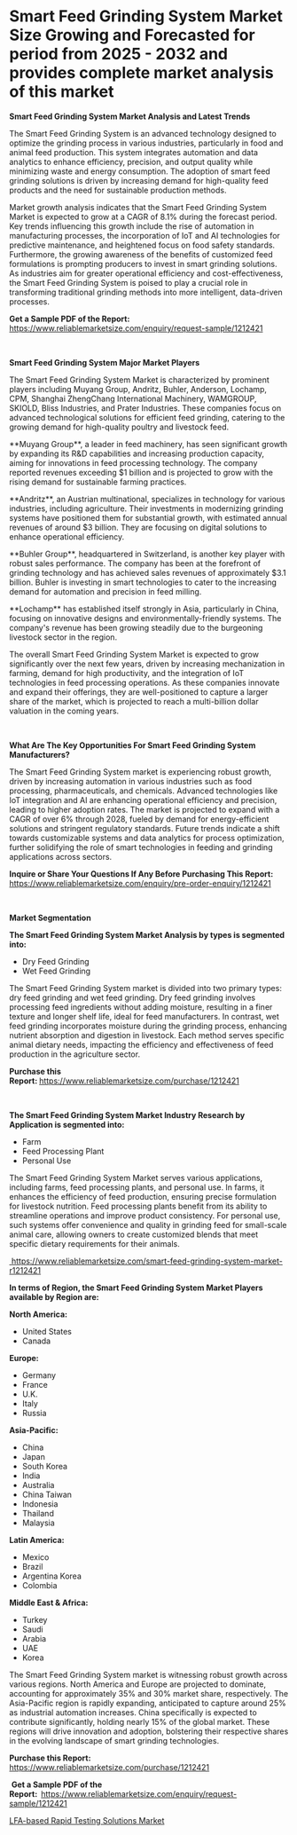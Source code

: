 <p><h1>Smart Feed Grinding System Market Size Growing and Forecasted for period from 2025 - 2032 and provides complete market analysis of this market</h1></p><p><strong>Smart Feed Grinding System Market Analysis and Latest Trends</strong></p>
<p><p>The Smart Feed Grinding System is an advanced technology designed to optimize the grinding process in various industries, particularly in food and animal feed production. This system integrates automation and data analytics to enhance efficiency, precision, and output quality while minimizing waste and energy consumption. The adoption of smart feed grinding solutions is driven by increasing demand for high-quality feed products and the need for sustainable production methods.</p><p>Market growth analysis indicates that the Smart Feed Grinding System Market is expected to grow at a CAGR of 8.1% during the forecast period. Key trends influencing this growth include the rise of automation in manufacturing processes, the incorporation of IoT and AI technologies for predictive maintenance, and heightened focus on food safety standards. Furthermore, the growing awareness of the benefits of customized feed formulations is prompting producers to invest in smart grinding solutions. As industries aim for greater operational efficiency and cost-effectiveness, the Smart Feed Grinding System is poised to play a crucial role in transforming traditional grinding methods into more intelligent, data-driven processes.</p></p>
<p><strong>Get a Sample PDF of the Report:&nbsp;</strong> <a href="https://www.reliablemarketsize.com/enquiry/request-sample/1212421?utm_campaign=2526&utm_medium=2&utm_source=Github&utm_content=ia&utm_term=24032025&utm_id=smart-feed-grinding-system">https://www.reliablemarketsize.com/enquiry/request-sample/1212421</a></p>
<p>&nbsp;</p>
<p><strong>Smart Feed Grinding System Major Market Players</strong></p>
<p><p>The Smart Feed Grinding System Market is characterized by prominent players including Muyang Group, Andritz, Buhler, Anderson, Lochamp, CPM, Shanghai ZhengChang International Machinery, WAMGROUP, SKIOLD, Bliss Industries, and Prater Industries. These companies focus on advanced technological solutions for efficient feed grinding, catering to the growing demand for high-quality poultry and livestock feed.</p><p>**Muyang Group**, a leader in feed machinery, has seen significant growth by expanding its R&D capabilities and increasing production capacity, aiming for innovations in feed processing technology. The company reported revenues exceeding $1 billion and is projected to grow with the rising demand for sustainable farming practices.</p><p>**Andritz**, an Austrian multinational, specializes in technology for various industries, including agriculture. Their investments in modernizing grinding systems have positioned them for substantial growth, with estimated annual revenues of around $3 billion. They are focusing on digital solutions to enhance operational efficiency.</p><p>**Buhler Group**, headquartered in Switzerland, is another key player with robust sales performance. The company has been at the forefront of grinding technology and has achieved sales revenues of approximately $3.1 billion. Buhler is investing in smart technologies to cater to the increasing demand for automation and precision in feed milling.</p><p>**Lochamp** has established itself strongly in Asia, particularly in China, focusing on innovative designs and environmentally-friendly systems. The company's revenue has been growing steadily due to the burgeoning livestock sector in the region.</p><p>The overall Smart Feed Grinding System Market is expected to grow significantly over the next few years, driven by increasing mechanization in farming, demand for high productivity, and the integration of IoT technologies in feed processing operations. As these companies innovate and expand their offerings, they are well-positioned to capture a larger share of the market, which is projected to reach a multi-billion dollar valuation in the coming years.</p></p>
<p>&nbsp;</p>
<p><strong>What Are The Key Opportunities For Smart Feed Grinding System Manufacturers?</strong></p>
<p><p>The Smart Feed Grinding System market is experiencing robust growth, driven by increasing automation in various industries such as food processing, pharmaceuticals, and chemicals. Advanced technologies like IoT integration and AI are enhancing operational efficiency and precision, leading to higher adoption rates. The market is projected to expand with a CAGR of over 6% through 2028, fueled by demand for energy-efficient solutions and stringent regulatory standards. Future trends indicate a shift towards customizable systems and data analytics for process optimization, further solidifying the role of smart technologies in feeding and grinding applications across sectors.</p></p>
<p><strong>Inquire or Share Your Questions If Any Before Purchasing This Report:</strong> <a href="https://www.reliablemarketsize.com/enquiry/pre-order-enquiry/1212421?utm_campaign=2526&utm_medium=2&utm_source=Github&utm_content=ia&utm_term=24032025&utm_id=smart-feed-grinding-system">https://www.reliablemarketsize.com/enquiry/pre-order-enquiry/1212421</a></p>
<p>&nbsp;</p>
<p><strong>Market Segmentation</strong></p>
<p><strong>The Smart Feed Grinding System Market Analysis by types is segmented into:</strong></p>
<p><ul><li>Dry Feed Grinding</li><li>Wet Feed Grinding</li></ul></p>
<p><p>The Smart Feed Grinding System market is divided into two primary types: dry feed grinding and wet feed grinding. Dry feed grinding involves processing feed ingredients without adding moisture, resulting in a finer texture and longer shelf life, ideal for feed manufacturers. In contrast, wet feed grinding incorporates moisture during the grinding process, enhancing nutrient absorption and digestion in livestock. Each method serves specific animal dietary needs, impacting the efficiency and effectiveness of feed production in the agriculture sector.</p></p>
<p><strong>Purchase this Report:&nbsp;</strong><a href="https://www.reliablemarketsize.com/purchase/1212421?utm_campaign=2526&utm_medium=2&utm_source=Github&utm_content=ia&utm_term=24032025&utm_id=smart-feed-grinding-system">https://www.reliablemarketsize.com/purchase/1212421</a></p>
<p>&nbsp;</p>
<p><strong>The Smart Feed Grinding System Market Industry Research by Application is segmented into:</strong></p>
<p><ul><li>Farm</li><li>Feed Processing Plant</li><li>Personal Use</li></ul></p>
<p><p>The Smart Feed Grinding System Market serves various applications, including farms, feed processing plants, and personal use. In farms, it enhances the efficiency of feed production, ensuring precise formulation for livestock nutrition. Feed processing plants benefit from its ability to streamline operations and improve product consistency. For personal use, such systems offer convenience and quality in grinding feed for small-scale animal care, allowing owners to create customized blends that meet specific dietary requirements for their animals.</p></p>
<p><a href="https://www.reliablemarketsize.com/smart-feed-grinding-system-market-r1212421?utm_campaign=2526&utm_medium=2&utm_source=Github&utm_content=ia&utm_term=24032025&utm_id=smart-feed-grinding-system">&nbsp;https://www.reliablemarketsize.com/smart-feed-grinding-system-market-r1212421</a></p>
<p><strong>In terms of Region, the Smart Feed Grinding System Market Players available by Region are:</strong></p>
<p>
    <p> <strong> North America: </strong>
        <ul>
            <li>United States</li>
            <li>Canada</li>
        </ul>
        </p> 
    <p> <strong> Europe: </strong>
        <ul>
            <li>Germany</li>
            <li>France</li>
            <li>U.K.</li>
            <li>Italy</li>
            <li>Russia</li>
        </ul>
        </p> 
    <p> <strong> Asia-Pacific: </strong>
        <ul>
            <li>China</li>
            <li>Japan</li>
            <li>South Korea</li>
            <li>India</li>
            <li>Australia</li>
            <li>China Taiwan</li>
            <li>Indonesia</li>
            <li>Thailand</li>
            <li>Malaysia</li>
        </ul>
        </p> 
    <p> <strong> Latin America: </strong>
        <ul>
            <li>Mexico</li>
            <li>Brazil</li>
            <li>Argentina Korea</li>
            <li>Colombia</li>
        </ul>
        </p> 
    <p> <strong> Middle East & Africa: </strong>
        <ul>
            <li>Turkey</li>
            <li>Saudi</li>
            <li>Arabia</li>
            <li>UAE</li>
            <li>Korea</li>
        </ul>
    </p>
    </p>
<p><p>The Smart Feed Grinding System market is witnessing robust growth across various regions. North America and Europe are projected to dominate, accounting for approximately 35% and 30% market share, respectively. The Asia-Pacific region is rapidly expanding, anticipated to capture around 25% as industrial automation increases. China specifically is expected to contribute significantly, holding nearly 15% of the global market. These regions will drive innovation and adoption, bolstering their respective shares in the evolving landscape of smart grinding technologies.</p></p>
<p><strong>Purchase this Report: </strong><a href="https://www.reliablemarketsize.com/purchase/1212421?utm_campaign=2526&utm_medium=2&utm_source=Github&utm_content=ia&utm_term=24032025&utm_id=smart-feed-grinding-system">https://www.reliablemarketsize.com/purchase/1212421</a></p>
<p>&nbsp;<strong>Get a Sample PDF of the Report:&nbsp;&nbsp;</strong><a href="https://www.reliablemarketsize.com/enquiry/request-sample/1212421?utm_campaign=2526&utm_medium=2&utm_source=Github&utm_content=ia&utm_term=24032025&utm_id=smart-feed-grinding-system">https://www.reliablemarketsize.com/enquiry/request-sample/1212421</a></p>
<p><strong></strong></p>
<p><p><a href="https://github.com/ssaradulai/Market-Research-Report-List-1/blob/main/lfa-based-rapid-testing-solutions-market.md?utm_campaign=2526&utm_medium=2&utm_source=Github&utm_content=ia&utm_term=24032025&utm_id=smart-feed-grinding-system">LFA-based Rapid Testing Solutions Market</a></p></p>